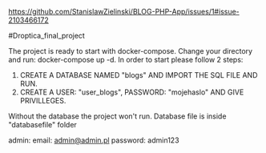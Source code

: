 https://github.com/StanislawZielinski/BLOG-PHP-App/issues/1#issue-2103466172

#Droptica_final_project

The project is ready to start with docker-compose.
Change your directory and run: docker-compose up -d.
In order to start please follow 2 steps:

1. CREATE A DATABASE NAMED "blogs" AND IMPORT THE SQL FILE AND RUN.
2. CREATE A USER: "user_blogs", PASSWORD: "mojehaslo" AND GIVE PRIVILLEGES.

Without the database the project won't run.
Database file is inside "databasefile" folder

admin:
email: admin@admin.pl
password: admin123
